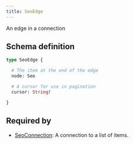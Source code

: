 ```yaml
---
title: SeoEdge
---
```


<p>An edge in a connection</p>


## Schema definition
```graphql
type SeoEdge {

  # The item at the end of the edge
  node: Seo 

  # A cursor for use in pagination
  cursor: String! 

}
```
## Required by
* [SeoConnection](graphql/schema/seoconnection.md): A connection to a list of items.
